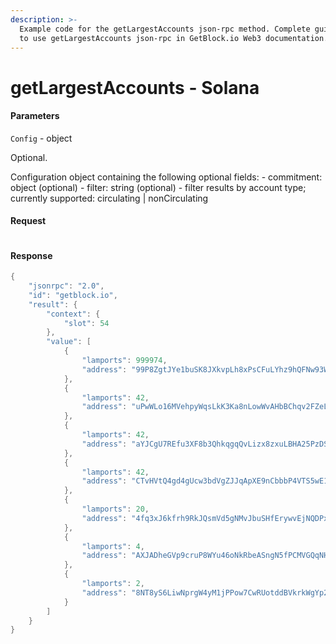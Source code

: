 ```yaml
---
description: >-
  Example code for the getLargestAccounts json-rpc method. Сomplete guide on how
  to use getLargestAccounts json-rpc in GetBlock.io Web3 documentation.
---
```


# getLargestAccounts - Solana

#### Parameters

`Config` - object

Optional.

Configuration object containing the following optional fields: - commitment: object (optional) - filter: string (optional) - filter results by account type; currently supported: circulating | nonCirculating

#### Request

```java
```

#### Response

```java
{
    "jsonrpc": "2.0",
    "id": "getblock.io",
    "result": {
        "context": {
            "slot": 54
        },
        "value": [
            {
                "lamports": 999974,
                "address": "99P8ZgtJYe1buSK8JXkvpLh8xPsCFuLYhz9hQFNw93WJ"
            },
            {
                "lamports": 42,
                "address": "uPwWLo16MVehpyWqsLkK3Ka8nLowWvAHbBChqv2FZeL"
            },
            {
                "lamports": 42,
                "address": "aYJCgU7REfu3XF8b3QhkqgqQvLizx8zxuLBHA25PzDS"
            },
            {
                "lamports": 42,
                "address": "CTvHVtQ4gd4gUcw3bdVgZJJqApXE9nCbbbP4VTS5wE1D"
            },
            {
                "lamports": 20,
                "address": "4fq3xJ6kfrh9RkJQsmVd5gNMvJbuSHfErywvEjNQDPxu"
            },
            {
                "lamports": 4,
                "address": "AXJADheGVp9cruP8WYu46oNkRbeASngN5fPCMVGQqNHa"
            },
            {
                "lamports": 2,
                "address": "8NT8yS6LiwNprgW4yM1jPPow7CwRUotddBVkrkWgYp24"
            }
        ]
    }
}
```
